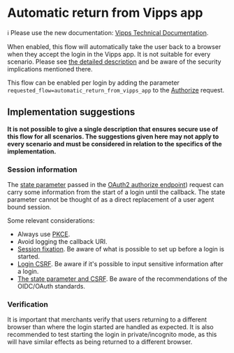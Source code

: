 <!-- START_METADATA
---
title: API guide
sidebar_position: 30
---
END_METADATA -->

# Automatic return from Vipps app

<!-- START_COMMENT -->

ℹ️ Please use the new documentation:
[Vipps Technical Documentation](https://vippsas.github.io/vipps-developer-docs/).

<!-- END_COMMENT -->

When enabled, this flow will automatically take the user back to a browser when they accept the login in the Vipps app. It is not suitable for every scenario. Please see [the detailed description](overview.md#automatic-return-from-vipps-app) and be aware of the security implications mentioned there.

This flow can be enabled per login by adding the parameter `requested_flow=automatic_return_from_vipps_app` to the [Authorize](integration.md#oauth-20-authorize) request.

## Implementation suggestions

**It is not possible to give a single description that ensures secure use of this flow for all scenarios. The suggestions given here may not apply to every scenario and must be considered in relation to the specifics of the implementation.**

### Session information

The [state parameter](../vipps-login-api-faq.md#whats-the-purpose-of-the-state-parameter)  passed in the [OAuth2 authorize endpoint](integration.md#oauth-20-authorize)) request can carry some information from the start of a login until the callback.
The state parameter cannot be thought of as a direct replacement of a user agent bound session.

Some relevant considerations:

* Always use [PKCE](https://oauth.net/2/pkce/).
* Avoid logging the callback URI.
* [Session fixation](https://owasp.org/www-community/attacks/Session_fixation). Be aware of what is possible to set up before a login is started.
* [Login CSRF](https://cheatsheetseries.owasp.org/cheatsheets/Cross-Site_Request_Forgery_Prevention_Cheat_Sheet.html#login-csrf). Be aware if it's possible to input sensitive information after a login.
* [The state parameter and CSRF](https://tools.ietf.org/html/rfc6749#section-10.12). Be aware of the recommendations of the OIDC/OAuth standards.

### Verification

It is important that merchants verify that users returning to a different browser than where the login started are handled as expected. It is also recommended to test starting the login in private/incognito mode, as this will have similar effects as being returned to a different browser.
